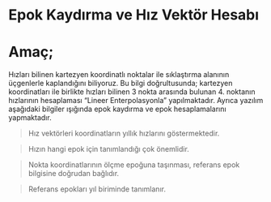 # Epok Kaydırma ve Hız Vektör Hesabı

**Amaç;**
 ========

Hızları bilinen kartezyen koordinatlı noktalar ile sıklaştırma alanının üçgenlerle kaplandığını biliyoruz. Bu bilgi doğrultusunda; kartezyen koordinatları ile birlikte hızları bilinen 3 nokta arasında bulunan 4. noktanın hızlarının hesaplaması “Lineer Enterpolasyonla” yapılmaktadır. Ayrıca yazılım aşağıdaki bilgiler ışığında epok kaydırma ve epok hesaplamalarını yapmaktadır.

> Hız vektörleri koordinatların yıllık hızlarını göstermektedir.

> Hızın hangi epok için tanımlandığı çok önemlidir.

> Nokta koordinatlarının ölçme epoğuna taşınması, referans epok bilgisine doğrudan bağlıdır.

> Referans epokları yıl biriminde tanımlanır.
